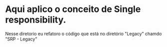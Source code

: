 # Aqui aplico o conceito de Single responsibility.
Nesse diretorio eu refatoro o código que está no diretório "Legacy" chamdo "SRP - Legacy"

